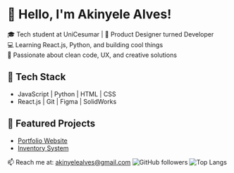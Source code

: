 # 👋 Hello, I'm Akinyele Alves!

🎓 Tech student at UniCesumar | 🎨 Product Designer turned Developer  
💻 Learning React.js, Python, and building cool things  
🚀 Passionate about clean code, UX, and creative solutions

## 🔧 Tech Stack
- JavaScript | Python | HTML | CSS
- React.js | Git | Figma | SolidWorks

## 📌 Featured Projects
- [Portfolio Website](https://github.com/akinyelealves/portfolio)
- [Inventory System](https://github.com/akinyelealves/inventory-system)

📫 Reach me at: akinyelealves@gmail.com
![GitHub followers](https://img.shields.io/github/followers/akinyelearaujo?style=social)
![Top Langs](https://github-readme-stats.vercel.app/api/top-langs/?username=akinyelealves&layout=compact)
